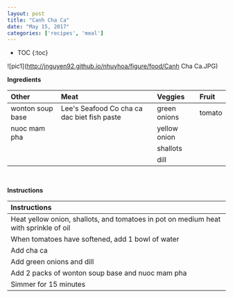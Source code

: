 ```yaml
---
layout: post
title: "Canh Cha Ca"
date: "May 15, 2017"
categories: ['recipes', 'meal']
---
```


* TOC
{:toc}



![pic1](http://jnguyen92.github.io/nhuyhoa/figure/food/Canh Cha Ca.JPG)




**Ingredients**

<table class = "presenttab">
 <thead>
  <tr>
   <th style="text-align:left;"> Other </th>
   <th style="text-align:left;"> Meat </th>
   <th style="text-align:left;"> Veggies </th>
   <th style="text-align:left;"> Fruit </th>
  </tr>
 </thead>
<tbody>
  <tr>
   <td style="text-align:left;"> wonton soup base </td>
   <td style="text-align:left;"> Lee's Seafood Co cha ca dac biet fish paste </td>
   <td style="text-align:left;"> green onions </td>
   <td style="text-align:left;"> tomato </td>
  </tr>
  <tr>
   <td style="text-align:left;"> nuoc mam pha </td>
   <td style="text-align:left;">  </td>
   <td style="text-align:left;"> yellow onion </td>
   <td style="text-align:left;">  </td>
  </tr>
  <tr>
   <td style="text-align:left;">  </td>
   <td style="text-align:left;">  </td>
   <td style="text-align:left;"> shallots </td>
   <td style="text-align:left;">  </td>
  </tr>
  <tr>
   <td style="text-align:left;">  </td>
   <td style="text-align:left;">  </td>
   <td style="text-align:left;"> dill </td>
   <td style="text-align:left;">  </td>
  </tr>
</tbody>
</table>

<br>

**Instructions**

<table class = "presenttabnoh">
 <thead>
  <tr>
   <th style="text-align:left;"> Instructions </th>
  </tr>
 </thead>
<tbody>
  <tr>
   <td style="text-align:left;"> Heat yellow onion, shallots, and tomatoes in pot on medium heat with sprinkle of oil </td>
  </tr>
  <tr>
   <td style="text-align:left;"> When tomatoes have softened, add 1 bowl of water </td>
  </tr>
  <tr>
   <td style="text-align:left;"> Add cha ca </td>
  </tr>
  <tr>
   <td style="text-align:left;"> Add green onions and dill </td>
  </tr>
  <tr>
   <td style="text-align:left;"> Add 2 packs of wonton soup base and nuoc mam pha </td>
  </tr>
  <tr>
   <td style="text-align:left;"> Simmer for 15 minutes </td>
  </tr>
</tbody>
</table>

